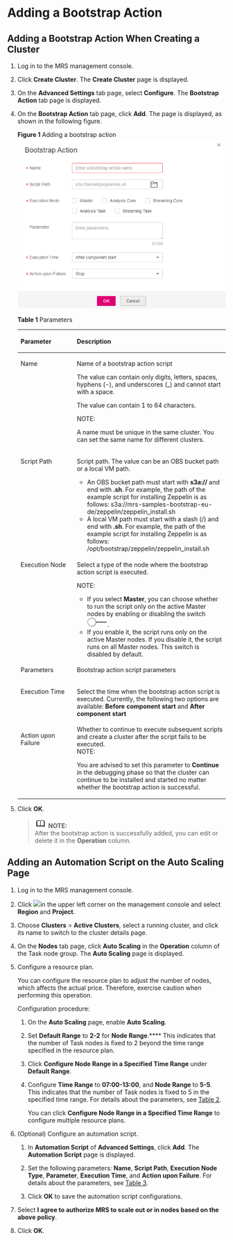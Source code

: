 # Adding a Bootstrap Action<a name="EN-US_TOPIC_0226028061"></a>

## Adding a Bootstrap Action When Creating a Cluster<a name="section12545411416"></a>

1.  Log in to the MRS management console.
2.  Click  **Create Cluster**. The  **Create Cluster**  page is displayed.
3.  On the  **Advanced Settings**  tab page, select  **Configure**. The  **Bootstrap Action**  tab page is displayed.
4.  On the  **Bootstrap Action**  tab page, click  **Add**. The page is displayed, as shown in the following figure.

    **Figure  1**  Adding a bootstrap action<a name="fig12747430134016"></a>  
    ![](figures/adding-a-bootstrap-action.png "adding-a-bootstrap-action")

    **Table  1**  Parameters

    <a name="table37491430154018"></a>
    <table><thead align="left"><tr id="row1574783017401"><th class="cellrowborder" valign="top" width="27%" id="mcps1.2.3.1.1"><p id="p1674723044017"><a name="p1674723044017"></a><a name="p1674723044017"></a>Parameter</p>
    </th>
    <th class="cellrowborder" valign="top" width="73%" id="mcps1.2.3.1.2"><p id="p15747183094010"><a name="p15747183094010"></a><a name="p15747183094010"></a><strong id="b842352706134712"><a name="b842352706134712"></a><a name="b842352706134712"></a>Description</strong></p>
    </th>
    </tr>
    </thead>
    <tbody><tr id="row77471830174011"><td class="cellrowborder" valign="top" width="27%" headers="mcps1.2.3.1.1 "><p id="p074793014020"><a name="p074793014020"></a><a name="p074793014020"></a>Name</p>
    </td>
    <td class="cellrowborder" valign="top" width="73%" headers="mcps1.2.3.1.2 "><p id="p15747133015400"><a name="p15747133015400"></a><a name="p15747133015400"></a>Name of a bootstrap action script</p>
    <p id="p11747230104016"><a name="p11747230104016"></a><a name="p11747230104016"></a>The value can contain only digits, letters, spaces, hyphens (-), and underscores (_) and cannot start with a space.</p>
    <p id="p2074714304407"><a name="p2074714304407"></a><a name="p2074714304407"></a>The value can contain 1 to 64 characters.</p>
    <div class="note" id="note874733015401"><a name="note874733015401"></a><a name="note874733015401"></a><span class="notetitle"> NOTE: </span><div class="notebody"><p id="p57475301403"><a name="p57475301403"></a><a name="p57475301403"></a>A name must be unique in the same cluster. You can set the same name for different clusters.</p>
    </div></div>
    </td>
    </tr>
    <tr id="row374783034013"><td class="cellrowborder" valign="top" width="27%" headers="mcps1.2.3.1.1 "><p id="p117472303401"><a name="p117472303401"></a><a name="p117472303401"></a>Script Path</p>
    </td>
    <td class="cellrowborder" valign="top" width="73%" headers="mcps1.2.3.1.2 "><p id="p27472030104010"><a name="p27472030104010"></a><a name="p27472030104010"></a>Script path. The value can be an OBS bucket path or a local VM path.</p>
    <a name="ul107475303406"></a><a name="ul107475303406"></a><ul id="ul107475303406"><li>An OBS bucket path must start with <strong id="b842352706112621"><a name="b842352706112621"></a><a name="b842352706112621"></a>s3a://</strong> and end with <strong id="b842352706112629"><a name="b842352706112629"></a><a name="b842352706112629"></a>.sh</strong>. For example, the path of the example script for installing Zeppelin is as follows: s3a://mrs-samples-bootstrap-eu-de/zeppelin/zeppelin_install.sh</li><li>A local VM path must start with a slash (/) and end with <strong id="b842352706112916"><a name="b842352706112916"></a><a name="b842352706112916"></a>.sh</strong>. For example, the path of the example script for installing Zeppelin is as follows: /opt/bootstrap/zeppelin/zeppelin_install.sh</li></ul>
    </td>
    </tr>
    <tr id="row274823064014"><td class="cellrowborder" valign="top" width="27%" headers="mcps1.2.3.1.1 "><p id="p8748183014016"><a name="p8748183014016"></a><a name="p8748183014016"></a>Execution Node</p>
    </td>
    <td class="cellrowborder" valign="top" width="73%" headers="mcps1.2.3.1.2 "><p id="p474833019404"><a name="p474833019404"></a><a name="p474833019404"></a>Select a type of the node where the bootstrap action script is executed.</p>
    <div class="note" id="note4748530114019"><a name="note4748530114019"></a><a name="note4748530114019"></a><span class="notetitle"> NOTE: </span><div class="notebody"><a name="ul7461220103311"></a><a name="ul7461220103311"></a><ul id="ul7461220103311"><li>If you select <strong id="b842352706113232"><a name="b842352706113232"></a><a name="b842352706113232"></a>Master</strong>, you can choose whether to run the script only on the active Master nodes by enabling or disabling the switch <a name="image188871133428"></a><a name="image188871133428"></a><span><img id="image188871133428" src="figures/icon_mrs_disable_hec-53.png"></span>.</li><li>If you enable it, the script runs only on the active Master nodes. If you disable it, the script runs on all Master nodes. This switch is disabled by default.</li></ul>
    </div></div>
    </td>
    </tr>
    <tr id="row27481330124012"><td class="cellrowborder" valign="top" width="27%" headers="mcps1.2.3.1.1 "><p id="p3748103011406"><a name="p3748103011406"></a><a name="p3748103011406"></a>Parameters</p>
    </td>
    <td class="cellrowborder" valign="top" width="73%" headers="mcps1.2.3.1.2 "><p id="p1748530194020"><a name="p1748530194020"></a><a name="p1748530194020"></a>Bootstrap action script parameters</p>
    </td>
    </tr>
    <tr id="row15749153054013"><td class="cellrowborder" valign="top" width="27%" headers="mcps1.2.3.1.1 "><p id="p4748133094012"><a name="p4748133094012"></a><a name="p4748133094012"></a>Execution Time</p>
    </td>
    <td class="cellrowborder" valign="top" width="73%" headers="mcps1.2.3.1.2 "><p id="p672101713338"><a name="p672101713338"></a><a name="p672101713338"></a>Select the time when the bootstrap action script is executed. Currently, the following two options are available: <strong id="b842352706114015"><a name="b842352706114015"></a><a name="b842352706114015"></a>Before component start</strong> and <strong id="b842352706114018"><a name="b842352706114018"></a><a name="b842352706114018"></a>After component start</strong></p>
    </td>
    </tr>
    <tr id="row474917307402"><td class="cellrowborder" valign="top" width="27%" headers="mcps1.2.3.1.1 "><p id="p197493309403"><a name="p197493309403"></a><a name="p197493309403"></a>Action upon Failure</p>
    </td>
    <td class="cellrowborder" valign="top" width="73%" headers="mcps1.2.3.1.2 "><div class="p" id="p1974915300402"><a name="p1974915300402"></a><a name="p1974915300402"></a>Whether to continue to execute subsequent scripts and create a cluster after the script fails to be executed.<div class="note" id="note4749183094012"><a name="note4749183094012"></a><a name="note4749183094012"></a><span class="notetitle"> NOTE: </span><div class="notebody"><p id="p147496308407"><a name="p147496308407"></a><a name="p147496308407"></a>You are advised to set this parameter to <strong id="b842352706114220"><a name="b842352706114220"></a><a name="b842352706114220"></a>Continue</strong> in the debugging phase so that the cluster can continue to be installed and started no matter whether the bootstrap action is successful.</p>
    </div></div>
    </div>
    </td>
    </tr>
    </tbody>
    </table>

5.  Click  **OK**.

    >![](public_sys-resources/icon-note.gif) **NOTE:**   
    >After the bootstrap action is successfully added, you can edit or delete it in the  **Operation**  column.  


## Adding an Automation Script on the Auto Scaling Page<a name="section1675203104312"></a>

1.  Log in to the MRS management console.
2.  Click  ![](figures/wwx437827-中软基础平台部-datasight-image-bbfbe22f-2a2d-4e1b-8f10-a7782fd1d3ed-54.png)in the upper left corner on the management console and select  **Region**  and  **Project**.
3.  Choose  **Clusters**  \>  **Active Clusters**, select a running cluster, and click its name to switch to the cluster details page.
4.  On the  **Nodes**  tab page, click  **Auto Scaling**  in the  **Operation**  column of the Task node group. The  **Auto Scaling**  page is displayed.
5.  Configure a resource plan.

    You can configure the resource plan to adjust the number of nodes, which affects the actual price. Therefore, exercise caution when performing this operation.

    Configuration procedure:

    1.  On the  **Auto Scaling**  page, enable  **Auto Scaling**.
    2.  Set  **Default Range**  to  **2-2**  for  **Node Range**.****  This indicates that the number of Task nodes is fixed to 2 beyond the time range specified in the resource plan.
    3.  Click  **Configure Node Range in a Specified Time Range**  under  **Default Range**.
    4.  Configure  **Time Range**  to  **07:00-13:00**, and  **Node Range**  to  **5-5**. This indicates that the number of Task nodes is fixed to 5 in the specified time range. For details about the parameters, see  [Table 2](using-auto-scaling-in-a-cluster.md#table1846575414619).

        You can click  **Configure Node Range in a Specified Time Range**  to configure multiple resource plans.

6.  \(Optional\) Configure an automation script.
    1.  In  **Automation Script**  of  **Advanced Settings**, click  **Add**. The  **Automation Script**  page is displayed.

    1.  Set the following parameters:  **Name**,  **Script Path**,  **Execution Node Type**,  **Parameter**,  **Execution Time**, and  **Action upon Failure**. For details about the parameters, see  [Table 3](using-auto-scaling-in-a-cluster.md#table15644113520578).
    2.  Click  **OK**  to save the automation script configurations.

7.  Select  **I agree to authorize MRS to scale out or in nodes based on the above policy**.
8.  Click  **OK**.

